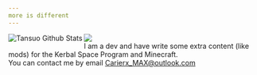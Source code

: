 ```yaml
---
more is different 
---
```


<img align="left" alt="Tansuo Github Stats" src="https://github-readme-stats.vercel.app/api/top-langs/?username=TansuoTro&show_icons=true&hide_border=true&theme=radical"/>[![](https://img.shields.io/badge/NAME-田所浩托-brightgreen.svg?colorB=469C00&style=for-the-badge&logo=github)](#)<br>I am a dev and have write some extra content (like mods) for the Kerbal Space Program and Minecraft.<br>You can contact me by email Carierx_MAX@outlook.com
